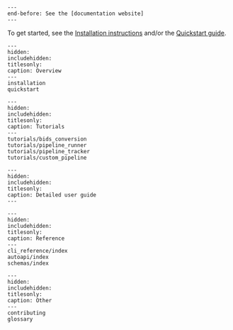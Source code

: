 ```{include} README.md
---
end-before: See the [documentation website]
---
```

To get started, see the [Installation instructions](#installation) and/or the [Quickstart guide](#quickstart).

```{toctree}
---
hidden:
includehidden:
titlesonly:
caption: Overview
---
installation
quickstart
```

```{toctree}
---
hidden:
includehidden:
titlesonly:
caption: Tutorials
---
tutorials/bids_conversion
tutorials/pipeline_runner
tutorials/pipeline_tracker
tutorials/custom_pipeline
```

```{toctree}
---
hidden:
includehidden:
titlesonly:
caption: Detailed user guide
---
```

```{toctree}
---
hidden:
includehidden:
titlesonly:
caption: Reference
---
cli_reference/index
autoapi/index
schemas/index
```

```{toctree}
---
hidden:
includehidden:
titlesonly:
caption: Other
---
contributing
glossary
```
